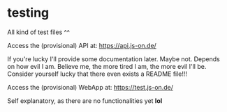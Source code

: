 # testing
All kind of test files ^^

Access the (provisional) API at: https://api.js-on.de/

If you're lucky I'll provide some documentation later. Maybe not. Depends on how evil I am. Believe me, the more tired I am, the more evil I'll be. Consider yourself lucky that there even exists a README file!!!

Access the (provisional) WebApp at: https://test.js-on.de/

Self explanatory, as there are no functionalities yet **lol**

